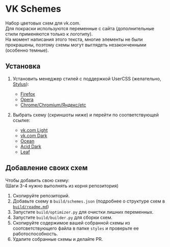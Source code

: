 # VK Schemes

Набор цветовых схем для vk.com.    
Для покраски используются переменные с сайта (дополнительные стили применяются только к логотипу).    
На момент написания этого текста, многие элементы не были прокрашены, поэтому схемы могут выглядеть незаконченными (особенно темные).    

## Установка

1. Установить менеджер стилей с поддержкой UserCSS (желательно, [Stylus](https://github.com/openstyles/stylus/)):
    - [Firefox](https://addons.mozilla.org/firefox/addon/styl-us/)
    - [Opera](https://addons.opera.com/extensions/details/stylus/)
    - [Chrome/Chromium/Яндекс/etc](https://chrome.google.com/webstore/detail/stylus/clngdbkpkpeebahjckkjfobafhncgmne)

2. Выбрать схему (скриншоты ниже) и перейти по соответствующей ссылке:
    - [vk.com Light](https://github.com/evtn/vk-schemes/raw/build-stable/vk-default-scheme.user.css)
    - [vk.com Dark](https://github.com/evtn/vk-schemes/raw/build-stable/vk-dark-scheme.user.css)
    - [Ocean](https://github.com/evtn/vk-schemes/raw/build-stable/vk-ocean-scheme.user.css)
    - [Acid Dark](https://github.com/evtn/vk-schemes/raw/build-stable/vk-acid_dark-scheme.user.css)
    - [Leaf](https://github.com/evtn/vk-schemes/raw/build-stable/vk-leaf-scheme.user.css)

## Добавление своих схем

Чтобы добавить свою схему:    
(Шаги 3-4 нужно выполнять из корня репозитория)    

1. Скопируйте репозиторий.    
2. Добавьте схему в `build/schemes.json` (подробнее о структуре схем в [`build/readme.md`](build/readme.md))    
3. Запустите `build/optimizer.py` для очистки лишних переменных.    
4. Запустите `build/builder.py` для сборки схем.    
5. Скопируйте содержимое вашей собранной схемы из соотсветствующего файла в папке `styles` и проверьте ее работоспособность.    
6. Удалите собранные схемы и делайте PR.    